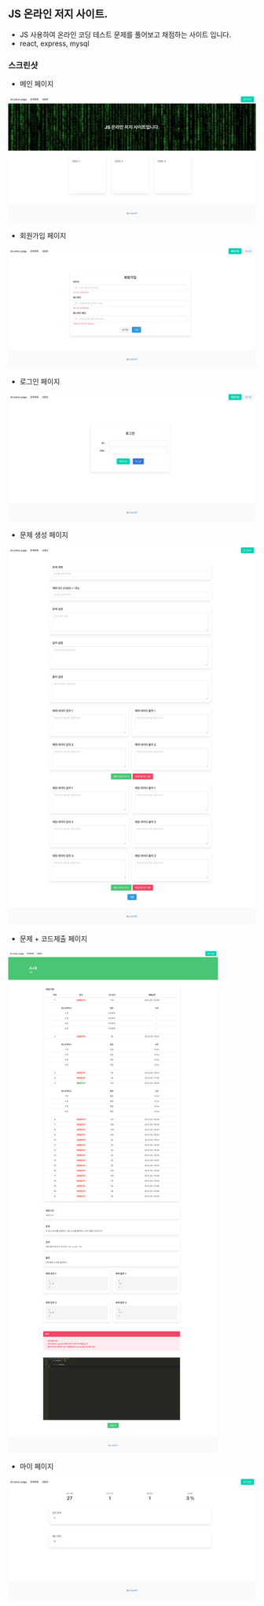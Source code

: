 ## JS 온라인 저지 사이트.
- JS 사용하여 온라인 코딩 테스트 문제를 풀어보고 채점하는 사이트 입니다.
- react, express, mysql

### 스크린샷
- 메인 페이지
  
![메인](/img/메인.png)

- 회원가입 페이지
  
![회원가입](/img/회원가입.png)

- 로그인 페이지
  
![로그인](/img/로그인.png)

- 문제 생성 페이지
  
![문제생성](/img/문제생성.png)

- 문제 + 코드제출 페이지
  
![문제페이지](/img/문제페이지.png)

- 마이 페이지
  
![마이페이지](/img/마이페이지.png)